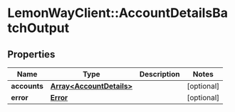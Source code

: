 # LemonWayClient::AccountDetailsBatchOutput

## Properties
Name | Type | Description | Notes
------------ | ------------- | ------------- | -------------
**accounts** | [**Array&lt;AccountDetails&gt;**](AccountDetails.md) |  | [optional] 
**error** | [**Error**](Error.md) |  | [optional] 


